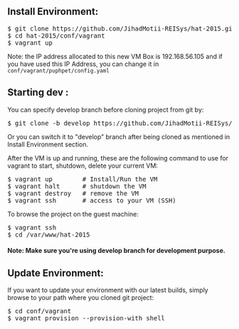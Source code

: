 ## Install Environment:

<pre>
$ git clone https://github.com/JihadMotii-REISys/hat-2015.git
$ cd hat-2015/conf/vagrant
$ vagrant up
</pre>


Note: the IP address allocated to this new VM Box is 192.168.56.105 and if you have used this IP Address, you can change it in `conf/vagrant/puphpet/config.yaml`

## Starting dev :

You can specify develop branch before cloning project from git by:

<pre>
$ git clone -b develop https://github.com/JihadMotii-REISys/hat-2015.git
</pre>

Or you can switch it to "develop" branch after being cloned as mentioned in Install Environment section.

After the VM is up and running, these are the following command to use for vagrant to start, shutdown, delete your current VM:

<pre>
$ vagrant up        # Install/Run the VM
$ vagrant halt      # shutdown the VM
$ vagrant destroy   # remove the VM
$ vagrant ssh       # access to your VM (SSH)
</pre>

To browse the project on the guest machine:

<pre>
$ vagrant ssh
$ cd /var/www/hat-2015
</pre>

#### Note: Make sure you're using develop branch for development purpose.

## Update Environment:

If you want to update your environment with our latest builds, simply browse to your path where you cloned git project:

<pre>
$ cd conf/vagrant
$ vagrant provision --provision-with shell
</pre>
